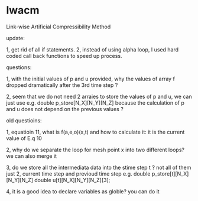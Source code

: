 lwacm
=====

Link-wise Artificial Compressibility Method

update:

1, get rid of all if statements.
2, instead of using alpha loop, I used hard coded call back functions to speed up process.


questions:

1, with the initial values of p and u provided, why the values of array f dropped dramatically after the 3rd time step ?

2, seem that we do not need 2 arraies to store the values of p and u, we can just use e.g. double p_store[N_X][N_Y][N_Z]
   because the calculation of p and u does not depend on the previous values ?



old questioins:

1, equatioin 11, what is f(a,e,o)(x,t) and how to calculate it: it is the current value of E.q 10

2, why do we separate the loop for mesh point x into two different loops? we can also merge it

3, do we store all the intermediata data into the stime step t ?           not all of them just 2, current time step and previoud time step
   e.g. double p_store[t][N_X][N_Y][N_Z]  double u[t][N_X][N_Y][N_Z][3];
   
4, it is a good idea to declare variables as globle? you can do it








